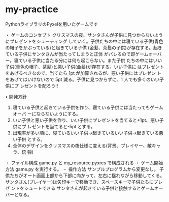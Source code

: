 # my-practice
PythonライブラリのPyxelを用いたゲームです

・ ゲームのコンセプト クリスマスの夜、サンタさんが子供に見つからないようにプレゼントをシューティング
していく。子供たちの中には寝ている子供(⻘色の帽子をかぶっている)と起きている子供 (金髪、茶髪の子供)が存在する。起きている子供にサンタさんが当たってしまうと正体 がバレるので即ゲームオーバー。寝ている子供に当たる分には何も起こらない。また子供 たちの中にはいい子供(⻘色の帽子、茶髪)と悪い子供(金髪)が存在する。いい子供に はプレゼントをあげるべきなので、当てたら 1pt が加算されるが、悪い子供にはプレゼン トをあげてはいけないので 5pt 減る。子供に見つからずに、1 人でも多くのいい子供にプ レゼントを配ろう!!

• 開発方針
1. 寝ている子供と起きている子供を作り、寝ている子供には当たってもゲームオーバ ーにならないようにする。
2. いい子供と悪い子供を作り、いい子供にプレゼントを当てると+1pt、悪い子供にプ レゼントを当てると-5pt とする。
3. 出現率が多い順に、寝ているいい子供→起きているいい子供→起きている悪い子供 とする。
4. 全体のデザインをクリスマスの夜仕様に変える(背景、プレイヤー、敵キャラ、銃 弾)

・ ファイル構成
game.py と my_resource.pyxres で構成される
・ ゲーム開始方法 game.py を実行する。
・ 操作方法 サンプルプログラムから変更なし。
子供たちがオート画面上部から下部に向かって、左右に揺れながら移動してくる。
サンタさん(プレイヤー)は矢印キーで移動でき、スペースキーで子供たちにプレゼ ントをシュートできる サンタさんが起きている子供と接触するとゲームオーバーとなる。
